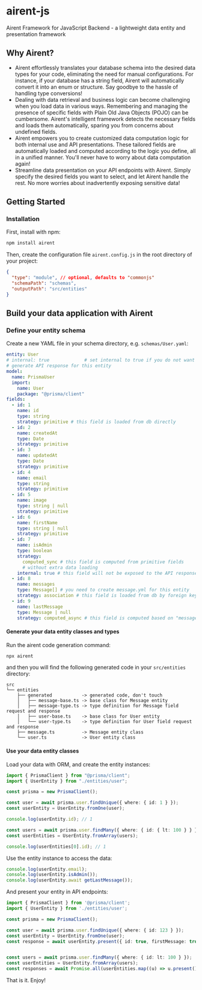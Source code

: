 # airent-js

Airent Framework for JavaScript Backend - a lightweight data entity and presentation framework

## Why Airent?

- Airent effortlessly translates your database schema into the desired data types for your code, eliminating the need for manual configurations. For instance, if your database has a string field, Airent will automatically convert it into an enum or structure. Say goodbye to the hassle of handling type conversions!
- Dealing with data retrieval and business logic can become challenging when you load data in various ways. Remembering and managing the presence of specific fields with Plain Old Java Objects (POJO) can be cumbersome. Airent's intelligent framework detects the necessary fields and loads them automatically, sparing you from concerns about undefined fields.
- Airent empowers you to create customized data computation logic for both internal use and API presentations. These tailored fields are automatically loaded and computed according to the logic you define, all in a unified manner. You'll never have to worry about data computation again!
- Streamline data presentation on your API endpoints with Airent. Simply specify the desired fields you want to select, and let Airent handle the rest. No more worries about inadvertently exposing sensitive data!

## Getting Started

### Installation

First, install with npm:

```bash
npm install airent
```

Then, create the configuration file `airent.config.js` in the root directory of your project:

```json
{
  "type": "module", // optional, defaults to "commonjs"
  "schemaPath": "schemas",
  "outputPath": "src/entities"
}
```

## Build your data application with Airent

### Define your entity schema

Create a new YAML file in your schema directory, e.g. `schemas/User.yaml`:

```yaml
entity: User
# internal: true             # set internal to true if you do not want to
# generate API response for this entity
model:
  name: PrismaUser
  import:
    name: User
    package: "@prisma/client"
fields:
  - id: 1
    name: id
    type: string
    strategy: primitive # this field is loaded from db directly
  - id: 2
    name: createdAt
    type: Date
    strategy: primitive
  - id: 3
    name: updatedAt
    type: Date
    strategy: primitive
  - id: 4
    name: email
    type: string
    strategy: primitive
  - id: 5
    name: image
    type: string | null
    strategy: primitive
  - id: 6
    name: firstName
    type: string | null
    strategy: primitive
  - id: 7
    name: isAdmin
    type: boolean
    strategy:
      computed_sync # this field is computed from primitive fields
      # without extra data loading
    internal: true # this field will not be exposed to the API response
  - id: 8
    name: messages
    type: Message[] # you need to create message.yml for this entity
    strategy: association # this field is loaded from db by foreign keys
  - id: 9
    name: lastMessage
    type: Message | null
    strategy: computed_async # this field is computed based on "messages" field
```

#### Generate your data entity classes and types

Run the airent code generation command:

```bash
npx airent
```

and then you will find the following generated code in your `src/entities` directory:

```
src
└── entities
    ├── generated           -> generated code, don't touch
    │   ├── message-base.ts -> base class for Message entity
    │   ├── message-type.ts -> type definition for Message field request and response
    │   ├── user-base.ts    -> base class for User entity
    │   └── user-type.ts    -> type definition for User field request and response
    ├── message.ts          -> Message entity class
    └── user.ts             -> User entity class
```

#### Use your data entity classes

Load your data with ORM, and create the entity instances:

```typescript
import { PrismaClient } from "@prisma/client";
import { UserEntity } from "./entities/user";

const prisma = new PrismaClient();

const user = await prisma.user.findUnique({ where: { id: 1 } });
const userEntity = UserEntity.fromOne(user);

console.log(userEntity.id); // 1

const users = await prisma.user.findMany({ where: { id: { lt: 100 } } });
const userEntities = UserEntity.fromArray(users);

console.log(userEntities[0].id); // 1
```

Use the entity instance to access the data:

```typescript
console.log(userEntity.email);
console.log(userEntity.isAdmin());
console.log(userEntity.await getLastMessage());
```

And present your entity in API endpoints:

```typescript
import { PrismaClient } from '@prisma/client';
import { UserEntity } from './entities/user';

const prisma = new PrismaClient();

const user = await prisma.user.findUnique({ where: { id: 123 } });
const userEntity = UserEntity.fromOne(user);
const response = await userEntity.present({ id: true, firstMessage: true });


const users = await prisma.user.findMany({ where: { id: lt: 100 } });
const userEntities = UserEntity.fromArray(users);
const responses = await Promise.all(userEntities.map((u) => u.present()));
```

That is it. Enjoy!
